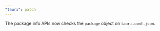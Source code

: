```yaml
---
"tauri": patch
---
```


The package info APIs now checks the `package` object on `tauri.conf.json`.
